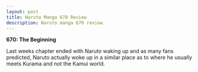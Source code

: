 ```yaml
---
layout: post
title: Naruto Manga 670 Review
description: Naruto manga 670 review.
---
```


**670: The Beginning**

Last weeks chapter ended with Naruto waking up and as many fans predicted, Naruto actually woke up in a similar place as to where he usually meets Kurama and not the Kamui world.

<!--more-->
